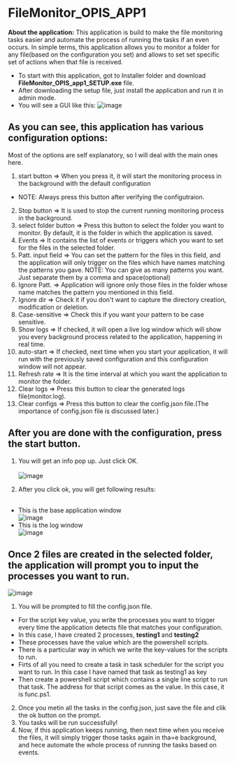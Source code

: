 # FileMonitor_OPIS_APP1
<strong>About the application:</strong> This application is build to make the file monitoring tasks easier and automate the process of running the tasks if an even occurs. In simple terms, this application allows you to monitor a folder for any file(based on the configuration you set) and allows to set set specific set of actions when that file is received.

- To start with this application, got to Installer folder and download <b>FileMonitor_OPIS_app1_SETUP.exe</b> file. 
- After downloading the setup file, just install the application and run it in admin mode.
- You will see a GUI like this:
![image](https://user-images.githubusercontent.com/50429258/160334893-c0c8ad61-7d7a-4f0b-8388-1cea6fad7446.png)

## As you can see, this application has various configuration options:
Most of the options are self explanatory, so I will deal with the main ones here.
1. start button => When you press it, it will start the monitoring process in the background with the default configuration
  - NOTE: Always press this button after verifying the configutraion.
2. Stop button => It is used to stop the current running monitoring process in the background.
3. select folder button => Press this button to select the folder you want to monitor. By default, it is the folder in which the application is saved.
4. Events => It contains the list of events or triggers which you want to set for the files in the selected folder.
5. Patt. input field => You can set the pattern for the files in this field, and the application will only trigger on the files which have names matching the patterns you gave.
  NOTE: You can give as many patterns you want. Just separate them by a comma and space(optional)
6. Ignore Patt. => Application will ignore only those files in the folder whose name matches the pattern you mentioned in this field.
7. Ignore dir => Check it if you don't want to capture the directory creation, modification or deletion.
8. Case-sensitive => Check this if you want your pattern to be case sensitive.
9. Show logs => If checked, it will open a live log window which will show you every background process related to the application, happening in real time.
10. auto-start => If checked, next time when you start your application, it will run with the previously saved configuration and this configuration window will not appear.
11. Refresh rate => It is the time interval at which you want the application to monitor the folder.
12. Clear logs => Press this button to clear the generated logs file(monitor.log).
13. Clear configs => Press this button to clear the config.json file.(The importance of config.json file is discussed later.)

## After you are done with the configuration, press the start button.
1. You will get an info pop up. Just click OK.<br><br>
![image](https://user-images.githubusercontent.com/50429258/160337463-384997ee-3975-4123-a16f-7a3794fa18fa.png)

2. After you click ok, you will get following results:<br><br>
- This is the base application window<br>
![image](https://user-images.githubusercontent.com/50429258/160337738-e2a4be41-dd17-407c-8e85-b6eef1aa01c7.png)
- This is the log window<br>
![image](https://user-images.githubusercontent.com/50429258/160337898-22f1535d-4b8e-4662-8574-c4397a6e2197.png)

## Once 2 files are created in the selected folder, the application will prompt you to input the processes you want to run.

![image](https://user-images.githubusercontent.com/50429258/160338568-6d376aa7-f012-4e89-b582-2b32d0308e6a.png)

1. You will be prompted to fill the config.json file.
 - For the script key value, you write the processes you want to trigger every time the application detects file that matches your configuration. 
 - In this case, I have created 2 processes, <b>testing1</b> and <b> testing2 </b>
 - These processes have the value which are the powershell scripts.
 - There is a particular way in which we write the key-values for the scripts to run.
 - Firts of all you need to create a task in task scheduler for the script you want to run. In this case I have named that task as testing1 as key
 - Then create a powershell script which contains a single line script to run that task. The address for that script comes as the value. In this case, it is func.ps1.
2. Once you metin all the tasks in the config.json, just save the file and clik the ok button on the prompt.
3. You tasks will be run successfully!
4. Now, if this application keeps running, then next time when you receive the files, it will simply trigger those tasks again in tha=e background, and hece automate the whole process of running the tasks based on events.


 
